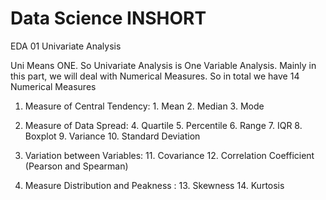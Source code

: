# Data Science INSHORT

EDA 01 Univariate Analysis

Uni Means ONE. So Univariate Analysis is One Variable Analysis. Mainly in this part, we will deal with Numerical Measures. So in total we have 14 Numerical Measures

1. Measure of Central Tendency: 1. Mean 2. Median 3. Mode

2. Measure of Data Spread: 4. Quartile 5. Percentile 6. Range 7. IQR 8. Boxplot 9. Variance 10. Standard Deviation

3. Variation between Variables: 11. Covariance 12. Correlation Coefficient (Pearson and Spearman)

4. Measure Distribution and Peakness : 13. Skewness 14. Kurtosis
